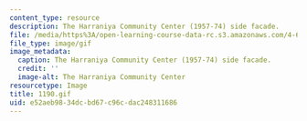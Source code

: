 ```yaml
---
content_type: resource
description: The Harraniya Community Center (1957-74) side facade.
file: /media/https%3A/open-learning-course-data-rc.s3.amazonaws.com/4-615-the-architecture-of-cairo-spring-2002/e52aeb9834dcbd67c96cdac248311686_1190.gif
file_type: image/gif
image_metadata:
  caption: The Harraniya Community Center (1957-74) side facade.
  credit: ''
  image-alt: The Harraniya Community Center
resourcetype: Image
title: 1190.gif
uid: e52aeb98-34dc-bd67-c96c-dac248311686
---
```

